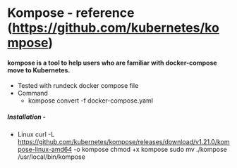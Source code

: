 # Kompose - reference (https://github.com/kubernetes/kompose)
#### kompose is a tool to help users who are familiar with docker-compose move to Kubernetes.
- Tested with rundeck docker compose file 
- Command 
  - kompose convert -f docker-compose.yaml

##### Installation -
- Linux
curl -L https://github.com/kubernetes/kompose/releases/download/v1.21.0/kompose-linux-amd64 -o kompose
chmod +x kompose
sudo mv ./kompose /usr/local/bin/kompose